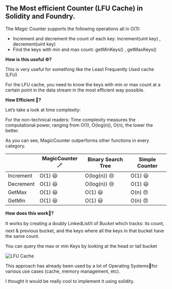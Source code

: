 <h2>The Most efficient Counter (LFU Cache) in Solidity and Foundry.</h2>

The *Magic* Counter supports the following operations all in O(1):

- Increment and decrement the count of each key: increment(uint key) , decrement(uint key)
- Find the keys with min and max count: getMinKeys() , getMaxKeys()


**How is this useful ⚙️?**

This is very useful for something like the Least Frequently Used cache (LFU)

For the LFU cache, you need to know the keys with min or max count at a certain point in the data stream in the most efficient way possible.



**How Efficient 🚄?**

Let’s take a look at time complexity:

For the non-technical readers: Time complexity measures the computational power, ranging from O(1), O(log(n)), O(n), the lower the better.

As you can see, MagicCounter outperforms other functions in every category.


|  | MagicCounter  🪄 | Binary Search Tree | Simple Counter |
| --- | --- | --- | --- |
| Increment | O(1) 😃 | O(log(n)) 😢 | O(1) 😃 |
| Decrement | O(1) 😃 | O(log(n)) 😢 | O(1) 😃 |
| GetMax | O(1) 😃 | O(1) 😃 | O(n) 😠 |
| GetMin | O(1) 😃 | O(1) 😃 | O(n) 😠 |


**How does this work🚂?**

It works by creating a doubly LinkedList⛓️ of *Bucket* which tracks: its count, next & previous bucket, and the keys where all the keys in that bucket have the same count.

You can query the max or min Keys by looking at the  head or tail bucket

![LFU Cache](https://miro.medium.com/max/704/1*fSJpm1tKWC0h_msc1BQStQ.jpeg)

This approach has already been used by a lot of Operating Systems🤖for various use cases (cache, memory management, etc).

I thought it would be really cool to implement it using solidity.





